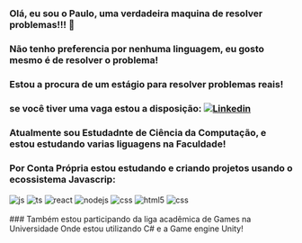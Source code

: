 ### Olá, eu sou o Paulo, uma verdadeira maquina de resolver problemas!!! 🤖
### Não tenho preferencia por nenhuma linguagem, eu gosto mesmo é de resolver o problema!
### Estou a procura de um estágio para resolver problemas reais!
### se você tiver uma vaga estou a disposição: [![Linkedin](https://img.shields.io/badge/LinkedIn-0077B5?style=for-the-badge&logo=linkedin&logoColor=white)](https://www.linkedin.com/in/paulojsdev/)
### Atualmente sou Estudadnte de Ciência da Computação, e estou estudando varias liguagens na Faculdade!
### Por Conta Própria estou estudando e criando projetos usando o ecossistema Javascrip:
<div style="display: inline_block">
  
  <img align="center" alt="js" src="https://img.shields.io/badge/JavaScript-F7DF1E?style=for-the-badge&logo=javascript&logoColor=black" />
  <img align="center" alt="ts" src="https://img.shields.io/badge/TypeScript-007ACC?style=for-the-badge&logo=typescript&logoColor=white" />
  <img align="center" alt="react" src="https://img.shields.io/badge/React-20232A?style=for-the-badge&logo=react&logoColor=61DAFB" />
  <img align="center" alt="nodejs" src="https://img.shields.io/badge/Node.js-43853D?style=for-the-badge&logo=node.js&logoColor=white" />
  <img align="center" alt="css" src="https://img.shields.io/badge/Express.js-404D59?style=for-the-badge" />
  <img align="center" alt="html5" src="https://img.shields.io/badge/HTML5-E34F26?style=for-the-badge&logo=html5&logoColor=white" />
  <img align="center" alt="css" src="https://img.shields.io/badge/CSS3-1572B6?style=for-the-badge&logo=css3&logoColor=white" />
</div><br/>
### Também estou participando da liga acadêmica de Games na Universidade Onde estou utilizando C# e a Game engine Unity!

